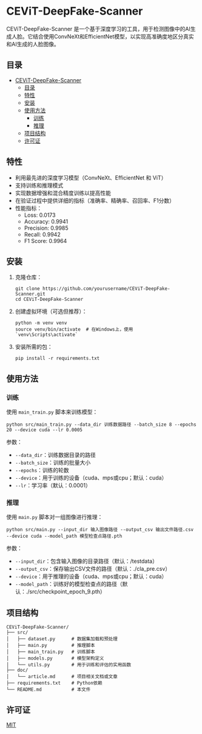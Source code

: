 # CEViT-DeepFake-Scanner

CEViT-DeepFake-Scanner 是一个基于深度学习的工具，用于检测图像中的AI生成人脸。它结合使用ConvNeXt和EfficientNet模型，以实现高准确度地区分真实和AI生成的人脸图像。

## 目录

- [CEViT-DeepFake-Scanner](#cevit-deepfake-scanner)
  - [目录](#目录)
  - [特性](#特性)
  - [安装](#安装)
  - [使用方法](#使用方法)
    - [训练](#训练)
    - [推理](#推理)
  - [项目结构](#项目结构)
  - [许可证](#许可证)

## 特性

- 利用最先进的深度学习模型（ConvNeXt、EfficientNet 和 ViT）
- 支持训练和推理模式
- 实现数据增强和混合精度训练以提高性能
- 在验证过程中提供详细的指标（准确率、精确率、召回率、F1分数）
- 性能指标：
  - Loss: 0.0173
  - Accuracy: 0.9941
  - Precision: 0.9985
  - Recall: 0.9942
  - F1 Score: 0.9964

## 安装

1. 克隆仓库：
   ```
   git clone https://github.com/yourusername/CEViT-DeepFake-Scanner.git
   cd CEViT-DeepFake-Scanner
   ```

2. 创建虚拟环境（可选但推荐）：
   ```
   python -m venv venv
   source venv/bin/activate  # 在Windows上，使用 `venv\Scripts\activate`
   ```

3. 安装所需的包：
   ```
   pip install -r requirements.txt
   ```

## 使用方法

### 训练

使用 `main_train.py` 脚本来训练模型：

```
python src/main_train.py --data_dir 训练数据路径 --batch_size 8 --epochs 20 --device cuda --lr 0.0005
```

参数：
- `--data_dir`：训练数据目录的路径
- `--batch_size`：训练的批量大小
- `--epochs`：训练的轮数
- `--device`：用于训练的设备（cuda、mps或cpu；默认：cuda）
- `--lr`：学习率（默认：0.0001）

### 推理

使用 `main.py` 脚本对一组图像进行推理：

```
python src/main.py --input_dir 输入图像路径 --output_csv 输出文件路径.csv --device cuda --model_path 模型检查点路径.pth
```

参数：
- `--input_dir`：包含输入图像的目录路径（默认：/testdata）
- `--output_csv`：保存输出CSV文件的路径（默认：./cla_pre.csv）
- `--device`：用于推理的设备（cuda、mps或cpu；默认：cuda）
- `--model_path`：训练好的模型检查点的路径（默认：./src/checkpoint_epoch_9.pth）

## 项目结构

```
CEViT-DeepFake-Scanner/
├── src/
│   ├── dataset.py      # 数据集加载和预处理
│   ├── main.py         # 推理脚本
│   ├── main_train.py   # 训练脚本
│   ├── models.py       # 模型架构定义
│   └── utils.py        # 用于训练和评估的实用函数
├── doc/
│   └── article.md      # 项目相关文档或文章
├── requirements.txt    # Python依赖
└── README.md           # 本文件
```

## 许可证

[MIT](LICENSE)
